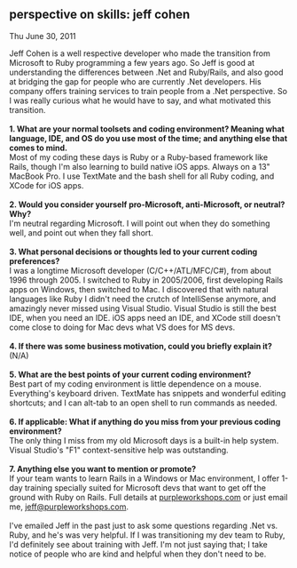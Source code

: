 
perspective on skills: jeff cohen
---------------------------------

Thu June 30, 2011

Jeff Cohen is a well respective developer who made the transition from
Microsoft to Ruby programming a few years ago. So Jeff is good at
understanding the differences between .Net and Ruby/Rails, and also good
at bridging the gap for people who are currently .Net developers. His
company offers training services to train people from a .Net
perspective. So I was really curious what he would have to say, and what
motivated this transition.\
\
 **1. What are your normal toolsets and coding environment? Meaning what
language, IDE, and OS do you use most of the time; and anything else
that comes to mind.**\
 Most of my coding these days is Ruby or a Ruby-based framework like
Rails, though I'm also learning to build native iOS apps. Always on a
13" MacBook Pro. I use TextMate and the bash shell for all Ruby coding,
and XCode for iOS apps.\
\
 **2. Would you consider yourself pro-Microsoft, anti-Microsoft, or
neutral? Why?**\
 I'm neutral regarding Microsoft. I will point out when they do
something well, and point out when they fall short.\
\
 **3. What personal decisions or thoughts led to your current coding
preferences?**\
 I was a longtime Microsoft developer (C/C++/ATL/MFC/C\#), from about
1996 through 2005. I switched to Ruby in 2005/2006, first developing
Rails apps on Windows, then switched to Mac. I discovered that with
natural languages like Ruby I didn't need the crutch of IntelliSense
anymore, and amazingly never missed using Visual Studio. Visual Studio
is still the best IDE, when you need an IDE. iOS apps need an IDE, and
XCode still doesn't come close to doing for Mac devs what VS does for MS
devs.\
\
 **4. If there was some business motivation, could you briefly explain
it?**\
 (N/A)\
\
 **5. What are the best points of your current coding environment?**\
 Best part of my coding environment is little dependence on a mouse.
Everything's keyboard driven. TextMate has snippets and wonderful
editing shortcuts; and I can alt-tab to an open shell to run commands as
needed.\
\
 **6. If applicable: What if anything do you miss from your previous
coding environment?**\
 The only thing I miss from my old Microsoft days is a built-in help
system. Visual Studio's "F1" context-sensitive help was outstanding.\
\
 **7. Anything else you want to mention or promote?**\
 If your team wants to learn Rails in a Windows or Mac environment, I
offer 1-day training specially suited for Microsoft devs that want to
get off the ground with Ruby on Rails. Full details at
[purpleworkshops.com](http://purpleworkshops.com) or just email me,
<jeff@purpleworkshops.com>.\
\
 I've emailed Jeff in the past just to ask some questions regarding .Net
vs. Ruby, and he's was very helpful. If I was transitioning my dev team
to Ruby, I'd definitely see about training with Jeff. I'm not just
saying that; I take notice of people who are kind and helpful when they
don't need to be.
